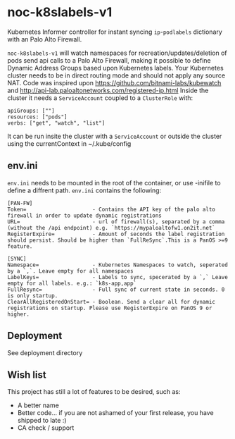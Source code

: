 # noc-k8slabels-v1

Kubernetes Informer controller for instant syncing `ip`-`podlabels` dictionary with an Palo Alto Firewall.

`noc-k8slabels-v1` will watch namespaces for recreation/updates/deletion of pods send api calls to a Palo Alto Firewall, making it possible to define Dynamic Address Groups based upon Kubernetes labels. Your Kubernetes cluster needs to be in direct routing mode and should not apply any source NAT.  Code was inspired upon https://github.com/bitnami-labs/kubewatch and http://api-lab.paloaltonetworks.com/registered-ip.html
Inside the cluster it needs a `ServiceAccount` coupled to a `ClusterRole` with:
```
apiGroups: [""]
resources: ["pods"]
verbs: ["get", "watch", "list"]
```
It can be run insite the cluster with a `ServiceAccount` or outside the cluster using the currentContext in ~/.kube/config


## env.ini
`env.ini` needs to be mounted in the root of the container, or use -inifile to define a diffrent path. `env.ini` contains the following:
```
[PAN-FW]
Token=                     - Contains the API key of the palo alto firewall in order to update dynamic registrations
URL=                       - url of firewall(s), separated by a comma (without the /api endpoint) e.g. `https://mypaloaltofw1.on2it.net`
RegisterExpire=            - Amount of seconds the label registration should persist. Should be higher than `FullReSync`.This is a PanOS >=9 feature.

[SYNC]
Namespace=                 - Kubernetes Namespaces to watch, seperated by a `,`. Leave empty for all namespaces
LabelKeys=                 - Labels to sync, specerated by a `,` Leave empty for all labels. e.g.: `k8s-app,app`
FullResync=                - Full sync of current state in seconds. 0 is only startup.
ClearAllRegisteredOnStart= - Boolean. Send a clear all for dynamic registrations on startup. Please use RegisterExpire on PanOS 9 or higher.
```
## Deployment
See deployment directory


## Wish list
This project has still a lot of features to be desired, such as:
 * A better name
 * Better code... if you are not ashamed of your first release, you have shipped to late :)
 * CA check / support
 